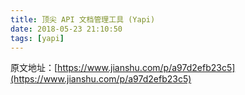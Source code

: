 ```yaml
---
title: 顶尖 API 文档管理工具 (Yapi)
date: 2018-05-23 21:10:50
tags: [yapi]
---
```


原文地址：[https://www.jianshu.com/p/a97d2efb23c5](https://www.jianshu.com/p/a97d2efb23c5)